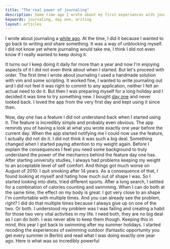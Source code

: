 ```yaml
---
title: "The real power of journaling"
description: Some time ago I wrote about my first experiences with journaling. Now, it's more than one year I'm doing it and it changed everything
keywords: journaling, day one, writing
layout: articles
---
```


I wrote about journaling a [while ago](/what-im-learning-with-journaling). At
the time, I did it because I wanted to go back to writing and share something.
It was a way of unblocking myself. I did not know yet where journaling would
take me, I think I did not even know if I really wanted to keep doing it.

It turns our I keep doing it daily for more than a year and now I'm enjoying
aspects of it I did not even think about when I started. But let's proceed
with order. The first time I wrote about journaling I used a handmade solution
with vim and some scripting. It worked fine, I wanted to write journaling out
and I did not feel it was right to commit to any application, neither I felt
an actual need to do it. But then I was preparing myself for a long holiday
and I decided it was time to try something new. I bought [day
one](http://dayoneapp.com/) and never looked back. I loved the app from the
very first day and kept using it since then.

Now, day one has a feature I did not understand back when I started using it.
The feature is incredibly simple and probably even obvious. The app reminds
you of having a look at what you wrote exactly one year before the current
day. When the app started notifying me I could now use the feature, I actually
did not do it. I did not think it was such a big deal. Something changed when
I started paying attention to my weight again.
Before I explain the consequences I feel you need some background to truly
understand the power of the mechanics behind the feature day one has. After
starting university studies, I always had problems keeping my weight to an
acceptable level of self comfort. And things got much worse on August of 2010:
I quit smoking after 14 years. As a consequence of that, I found looking at
myself and hating how much out of shape I was. So I started looking into
diets, tried different sports. After a long search, I settled for a
combination of calories counting and swimming. When I can do both at the same
time, the effect on my body is great. I got very close to an shape I'm
comfortable with multiple times. And you can already see the problem, right? I
did do that multiple times because I always give up on one of the two. Or
both. I understood my problem was I was failing and creating a habit for those two
very vital activities in my life. I need both, they are no big deal as I can
do both. I was never able to keep them though.
Keeping this in mind, this year I got back to swimming after my summer
holidays. I started recoding the experiences of swimming outdoor (fantastic
opportunity you get every summer in Berlin) and read what I was doing exactly
one year ago. Here is what was so incredibly powerful
